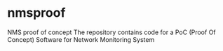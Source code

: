 # nmsproof
NMS proof of concept 
The repository contains code for a PoC (Proof Of Concept) Software for Network Monitoring System
